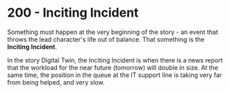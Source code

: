 # 200 - Inciting Incident

Something must happen at the very beginning of the story - an event that throws the lead character's life out of balance. That something is the **Inciting Incident**.

In the story Digital Twin, the Inciting Incident is when there is a news report that the workload for the near future (tomorrow) will double in size. At the same time, the position in the queue at the IT support line is taking very far from being helped, and very slow.
